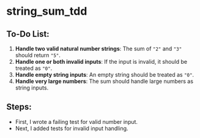 # string_sum_tdd
## To-Do List:
1. **Handle two valid natural number strings**: The sum of `"2"` and `"3"` should return `"5"`.
2. **Handle one or both invalid inputs**: If the input is invalid, it should be treated as `"0"`.
3. **Handle empty string inputs**: An empty string should be treated as `"0"`.
4. **Handle very large numbers**: The sum should handle large numbers as string inputs.

## Steps:
- First, I wrote a failing test for valid number input.
- Next, I added tests for invalid input handling.